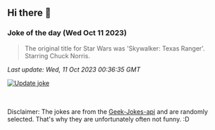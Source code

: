 ## Hi there 👋

### Joke of the day (Wed Oct 11 2023)
<!-- joke -->
>The original title for Star Wars was 'Skywalker: Texas Ranger'. Starring Chuck Norris.
<!-- /joke -->

*Last update: Wed, 11 Oct 2023 00:36:35 GMT*

[![Update joke](https://github.com/nclskfm/nclskfm/actions/workflows/joke.yml/badge.svg)](https://github.com/nclskfm/nclskfm/actions/workflows/joke.yml)

<br><br>
Disclaimer: The jokes are from the [Geek-Jokes-api](https://github.com/sameerkumar18/geek-joke-api) and are randomly selected. That's why they are unfortunately often not funny. :D
